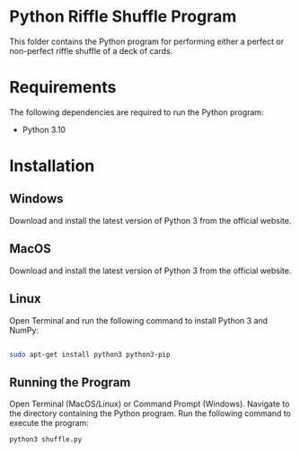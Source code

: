 # Python Riffle Shuffle Program

This folder contains the Python program for performing either a perfect or non-perfect riffle shuffle of a deck of cards.

# Requirements

The following dependencies are required to run the Python program:

- Python 3.10

# Installation

## Windows

Download and install the latest version of Python 3 from the official website.

## MacOS

Download and install the latest version of Python 3 from the official website.

## Linux

Open Terminal and run the following command to install Python 3 and NumPy:

```bash

sudo apt-get install python3 python3-pip

```

## Running the Program

Open Terminal (MacOS/Linux) or Command Prompt (Windows).
Navigate to the directory containing the Python program.
Run the following command to execute the program:

```bash
python3 shuffle.py
```
